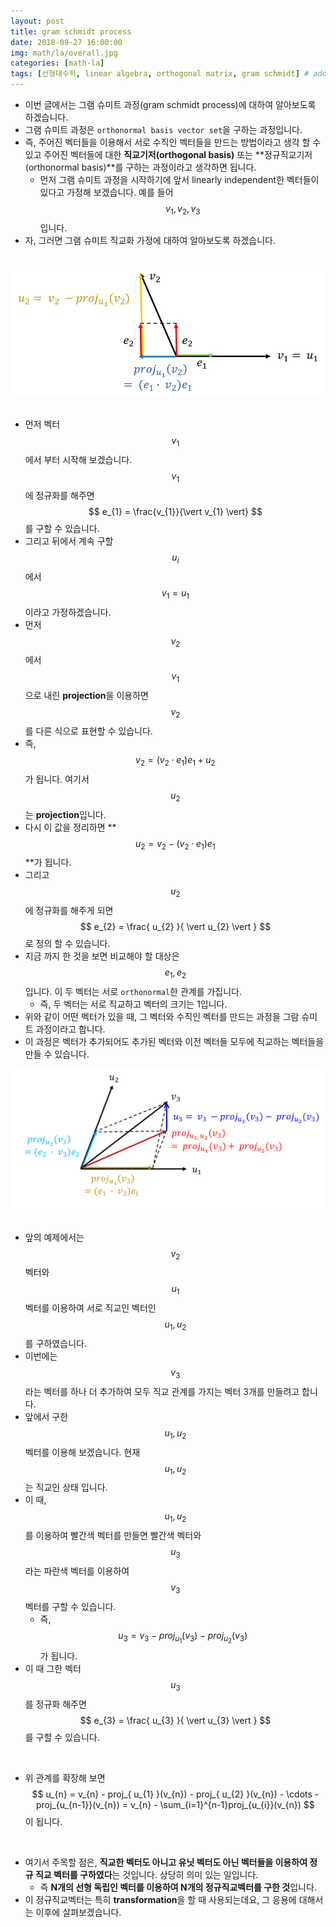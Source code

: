 ```yaml
---
layout: post
title: gram schmidt process
date: 2018-09-27 16:00:00
img: math/la/overall.jpg
categories: [math-la] 
tags: [선형대수학, linear algebra, orthogonal matrix, gram schmidt] # add tag
---
```


- 이번 글에서는 그램 슈미트 과정(gram schmidt process)에 대하여 알아보도록 하겠습니다.
- 그램 슈미트 과정은 `orthonormal basis vector set`을 구하는 과정입니다. 
- 즉, 주어진 벡터들을 이용해서 서로 수직인 벡터들을 만드는 방법이라고 생각 할 수 있고 주어진 벡터들에 대한 **직교기저(orthogonal basis)** 또는 **정규직교기저(orthonormal basis)**를 구하는 과정이라고 생각하면 됩니다.
    - 먼저 그램 슈미트 과정을 시작하기에 앞서 linearly independent한 벡터들이 있다고 가정해 보겠습니다. 예를 들어  $$ v_{1}, v_{2}, v_{3} $$ 입니다.
- 자, 그러면 그램 슈미트 직교화 가정에 대하여 알아보도록 하겠습니다.

<br>

<center><img src="../assets/img/math/la/gram_schmidt_process/1.png" alt="Drawing" style="width: 600px;"/></center>

<br>

- 먼저 벡터 $$ v_{1} $$에서 부터 시작해 보겠습니다. $$ v_{1} $$에 정규화를 해주면 $$ e_{1} = \frac{v_{1}}{\vert v_{1} \vert} $$를 구할 수 있습니다.
- 그리고 뒤에서 계속 구할 $$ u_{i} $$에서 $$ v_{1} = u_{1} $$ 이라고 가정하겠습니다.
- 먼저 $$ v_{2} $$ 에서 $$ v_{1} $$ 으로 내린 **projection**을 이용하면 $$ v_{2} $$를 다른 식으로 표현할 수 있습니다.
- 즉, $$ v_{2} = (v_{2} \cdot e_{1})e_{1} + u_{2} $$ 가 됩니다. 여기서 $$ u_{2} $$는 **projection**입니다.
- 다시 이 값을 정리하면 **$$ u_{2} = v_{2}  - (v_{2} \cdot e_{1})e_{1} $$**가 됩니다.
- 그리고 $$ u_{2} $$에 정규화를 해주게 되면 $$ e_{2}  = \frac{ u_{2} }{ \vert u_{2} \vert } $$로 정의 할 수 있습니다.
- 지금 까지 한 것을 보면 비교해야 할 대상은 $$ e_{1}, e_{2} $$ 입니다. 이 두 벡터는 서로 `orthonormal`한 관계를 가집니다.
    - 즉, 두 벡터는 서로 직교하고 벡터의 크기는 1입니다.
- 위와 같이 어떤 벡터가 있을 때, 그 벡터와 수직인 벡터를 만드는 과정을 그람 슈미트 과정이라고 합니다. 
- 이 과정은 벡터가 추가되어도 추가된 벡터와 이전 벡터들 모두에 직교하는 벡터들을 만들 수 있습니다.
 
<center><img src="../assets/img/math/la/gram_schmidt_process/2.png" alt="Drawing" style="width: 600px;"/></center>
 
<br>

- 앞의 예제에서는 $$ v_{2} $$ 벡터와 $$ u_{1} $$ 벡터를 이용하여 서로 직교인 벡터인 $$ u_{1}, u_{2} $$를 구하였습니다.
- 이번에는 $$ v_{3} $$라는 벡터를 하나 더 추가하여 모두 직교 관계를 가지는 벡터 3개를 만들려고 합니다.
- 앞에서 구한 $$ u_{1}, u_{2} $$ 벡터를 이용해 보겠습니다. 현재 $$ u_{1}, u_{2} $$는 직교인 상태 입니다. 
- 이 때, $$ u_{1}, u_{2} $$를 이용하여 빨간색 벡터를 만들면 빨간색 벡터와 $$ u_{3} $$라는 파란색 벡터를 이용하여 $$ v_{3} $$ 벡터를 구할 수 있습니다.
    - 즉, $$ u_{3} = v_{3} - proj_{u_{1}}(v_{3}) - proj_{u_{2}}(v_{3}) $$ 가 됩니다.
- 이 때 그한 벡터 $$ u_{3} $$를 정규화 해주면 $$ e_{3} = \frac{ u_{3} }{ \vert u_{3} \vert } $$를 구할 수 있습니다.

<br>

- 위 관계를 확장해 보면 $$ u_{n} = v_{n} - proj_{ u_{1} }(v_{n}) - proj_{ u_{2} }(v_{n}) - \cdots - proj_{u_{n-1}}(v_{n}) = v_{n} - \sum_{i=1}^{n-1}proj_{u_{i}}(v_{n}) $$이 됩니다.  

<br>

- 여기서 주목할 점은, **직교한 벡터도 아니고 유닛 벡터도 아닌 벡터들을 이용하여 정규 직교 벡터를 구하였다**는 것입니다. 상당히 의미 있는 일입니다.
    - 즉 **N개의 선형 독립인 벡터를 이용하여 N개의 정규직교벡터를 구한 것**입니다.    
- 이 정규직교벡터는 특히 **transformation**을 할 때 사용되는데요, 그 응용에 대해서는 이후에 살펴보겠습니다. 
